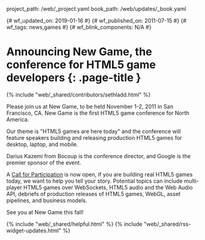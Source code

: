 project_path: /web/_project.yaml book_path: /web/updates/_book.yaml

{# wf_updated_on: 2019-01-16 #} {# wf_published_on: 2011-07-15 #} {# wf_tags: news,games #} {# wf_blink_components: N/A #}

# Announcing New Game, the conference for HTML5 game developers {: .page-title }

{% include "web/_shared/contributors/sethladd.html" %}

Please join us at New Game, to be held November 1-2, 2011 in San Francisco, CA. New Game is the first HTML5 game conference for North America.

Our theme is "HTML5 games are here today" and the conference will feature speakers building and releasing production HTML5 games for desktop, laptop, and mobile.

Darius Kazemi from Bocoup is the conference director, and Google is the premier sponsor of the event.

A [Call for Participation](//goo.gl/iWA2J) is now open, if you are building real HTML5 games today, we want to help you tell your story. Potential topics can include multi-player HTML5 games over WebSockets, HTML5 audio and the Web Audio API, debriefs of production releases of HTML5 games, WebGL, asset pipelines, and business models.

See you at New Game this fall!

{% include "web/_shared/helpful.html" %} {% include "web/_shared/rss-widget-updates.html" %}
